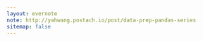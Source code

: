 ```yaml
---
layout: evernote
note: http://yahwang.postach.io/post/data-prep-pandas-series
sitemap: false
---
```

